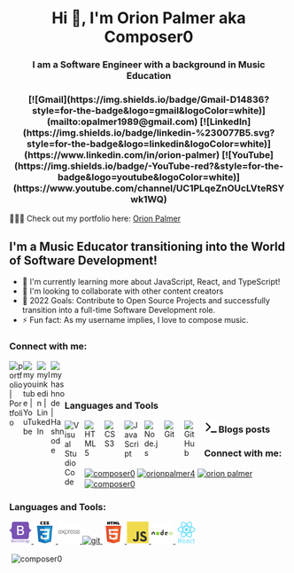 <h1 align="center">Hi 👋, I'm Orion Palmer aka Composer0</h1>
<h3 align="center">I am a Software Engineer with a background in Music Education</h3>

<h3 align="center">[![Gmail](https://img.shields.io/badge/Gmail-D14836?style=for-the-badge&logo=gmail&logoColor=white)](mailto:opalmer1989@gmail.com) [![LinkedIn](https://img.shields.io/badge/linkedin-%230077B5.svg?style=for-the-badge&logo=linkedin&logoColor=white)](https://www.linkedin.com/in/orion-palmer) [![YouTube](https://img.shields.io/badge/-YouTube-red?&style=for-the-badge&logo=youtube&logoColor=white)](https://www.youtube.com/channel/UC1PLqeZnOUcLVteRSYwk1WQ)</h3>

👨🏻‍💻 Check out my portfolio here: [Orion Palmer](https://www.orionpalmer.com)

## I'm a Music Educator transitioning into the World of Software Development!
- 🌱 I'm currently learning more about JavaScript, React, and TypeScript!
- 👯 I'm looking to collaborate with other content creators
- 💬 2022 Goals: Contribute to Open Source Projects and successfully transition into a full-time Software Development role.
- ⚡ Fun fact: As my username implies, I love to compose music.

### Connect with me:

[<img align="left" alt="portfolio | Portfolio" width="25" src="https://www.svgrepo.com/show/77167/portfolio.svg" />][portfolio]
[<img align="left" alt="myyoutube | YouTube" width="25" src="https://www.svgrepo.com/show/157839/youtube.svg" />][youtube]
[<img align="left" alt="mylinkedin | LinkedIn" width="25" src="https://www.svgrepo.com/show/299484/linkedin.svg" />][linkedin]
&nbsp;&nbsp;
[<img align="left" alt="myhashnode | Hashnode" width="25" src="https://www.svgrepo.com/show/353859/hashnode-icon.svg" />][hashnode]

<br />

### Languages and Tools

<img align="left" alt="Visual Studio Code" width="26px" src="https://cdn.jsdelivr.net/gh/devicons/devicon/icons/vscode/vscode-original.svg" style="padding-right:10px;" />
<img align="left" alt="HTML5" width="26px" src="https://cdn.jsdelivr.net/gh/devicons/devicon/icons/html5/html5-original.svg" style="padding-right:10px;" />
<img align="left" alt="CSS3" width="26px" src="https://cdn.jsdelivr.net/gh/devicons/devicon/icons/css3/css3-original.svg" style="padding-right:10px;" />
<img align="left" alt="JavaScript" width="26px" src="https://cdn.jsdelivr.net/gh/devicons/devicon/icons/javascript/javascript-original.svg" style="padding-right:10px;" />
<img align="left" alt="Node.js" width="26px" src="https://pluspng.com/img-png/nodejs-logo-png--375.png" style="padding-right:10px;" />
<img align="left" alt="Git" width="26px" src="https://cdn.jsdelivr.net/gh/devicons/devicon/icons/git/git-original.svg" style="padding-right:10px;" />
<img align="left" alt="GitHub" width="26px" src="https://user-images.githubusercontent.com/3369400/139447912-e0f43f33-6d9f-45f8-be46-2df5bbc91289.png" style="padding-right:10px;" />
<img align="left" alt="Terminal" width="26px" src="./img/terminal-light.svg" />




### Blogs posts
<!-- BLOG-POST-LIST:START -->
<!-- BLOG-POST-LIST:END -->

<h3 align="left">Connect with me:</h3>
<p align="left">
<a href="https://dev.to/composer0" target="blank"><img align="center" src="https://raw.githubusercontent.com/rahuldkjain/github-profile-readme-generator/master/src/images/icons/Social/devto.svg" alt="composer0" height="30" width="40" /></a>
<a href="https://twitter.com/orionpalmer4" target="blank"><img align="center" src="https://raw.githubusercontent.com/rahuldkjain/github-profile-readme-generator/master/src/images/icons/Social/twitter.svg" alt="orionpalmer4" height="30" width="40" /></a>
<a href="https://linkedin.com/in/orion palmer" target="blank"><img align="center" src="https://raw.githubusercontent.com/rahuldkjain/github-profile-readme-generator/master/src/images/icons/Social/linked-in-alt.svg" alt="orion palmer" height="30" width="40" /></a>
<a href="https://www.youtube.com/c/composer0" target="blank"><img align="center" src="https://raw.githubusercontent.com/rahuldkjain/github-profile-readme-generator/master/src/images/icons/Social/youtube.svg" alt="composer0" height="30" width="40" /></a>
</p>

<h3 align="left">Languages and Tools:</h3>
<p align="left"> <a href="https://getbootstrap.com" target="_blank" rel="noreferrer"> <img src="https://raw.githubusercontent.com/devicons/devicon/master/icons/bootstrap/bootstrap-plain-wordmark.svg" alt="bootstrap" width="40" height="40"/> </a> <a href="https://www.w3schools.com/css/" target="_blank" rel="noreferrer"> <img src="https://raw.githubusercontent.com/devicons/devicon/master/icons/css3/css3-original-wordmark.svg" alt="css3" width="40" height="40"/> </a> <a href="https://expressjs.com" target="_blank" rel="noreferrer"> <img src="https://raw.githubusercontent.com/devicons/devicon/master/icons/express/express-original-wordmark.svg" alt="express" width="40" height="40"/> </a> <a href="https://git-scm.com/" target="_blank" rel="noreferrer"> <img src="https://www.vectorlogo.zone/logos/git-scm/git-scm-icon.svg" alt="git" width="40" height="40"/> </a> <a href="https://www.w3.org/html/" target="_blank" rel="noreferrer"> <img src="https://raw.githubusercontent.com/devicons/devicon/master/icons/html5/html5-original-wordmark.svg" alt="html5" width="40" height="40"/> </a> <a href="https://developer.mozilla.org/en-US/docs/Web/JavaScript" target="_blank" rel="noreferrer"> <img src="https://raw.githubusercontent.com/devicons/devicon/master/icons/javascript/javascript-original.svg" alt="javascript" width="40" height="40"/> </a> <a href="https://nodejs.org" target="_blank" rel="noreferrer"> <img src="https://raw.githubusercontent.com/devicons/devicon/master/icons/nodejs/nodejs-original-wordmark.svg" alt="nodejs" width="40" height="40"/> </a> <a href="https://reactjs.org/" target="_blank" rel="noreferrer"> <img src="https://raw.githubusercontent.com/devicons/devicon/master/icons/react/react-original-wordmark.svg" alt="react" width="40" height="40"/> </a> </p>

<p>&nbsp;<img align="center" src="https://github-readme-stats.vercel.app/api?username=composer0&show_icons=true&locale=en" alt="composer0" /></p>

<br />
<br />

[portfolio]: https://www.orionpalmer.com
[linkedin]: https://www.linkedin.com/in/orionpalmer
[youtube]: https://www.youtube.com/channel/UC1PLqeZnOUcLVteRSYwk1WQ
[hashnode]: https://orionpalmer.hashnode.dev/
